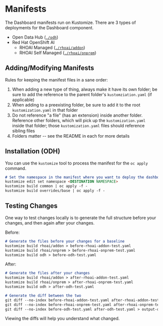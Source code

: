 # Manifests

The Dashboard manifests run on Kustomize. There are 3 types of deployments for the Dashboard component.

- Open Data Hub ([`./odh`](./odh))
- Red Hat OpenShift AI
  - RHOAI Managed ([`./rhoai/addon`](./rhoai/addon))
  - RHOAI Self Managed ([`./rhoai/onprem`](./rhoai/onprem))

## Adding/Modifying Manifests

Rules for keeping the manifest files in a sane order:

1. When adding a new type of thing, always make it have its own folder; be sure to add the reference to the parent folder's `kustomziation.yaml` (if applicable) 
2. When adding to a preexisting folder, be sure to add it to the root `kustomization.yaml` in that folder
3. Do not reference "a file" (has an extension) inside another folder. Reference other folders, which will pick up the `kustomization.yaml` inside that folder; those `kustomization.yaml` files should reference sibling files
4. Folders matter -- see the README in each for more details

## Installation (ODH)

You can use the `kustomize` tool to process the manifest for the `oc apply` command.

```markdown
# Set the namespace in the manifest where you want to deploy the dashboard
kustomize edit set namespace <DESTINATION NAMESPACE>
kustomize build common | oc apply -f -
kustomize build overrides/base | oc apply -f -
```

## Testing Changes

One way to test changes locally is to generate the full structure before your changes, and then again after your changes.

Before:
```markdown
# Generate the files before your changes for a baseline
kustomize build rhoai/addon > before-rhoai-addon-test.yaml
kustomize build rhoai/onprem > before-rhoai-onprem-test.yaml
kustomize build odh > before-odh-test.yaml
```

After:
```markdown
# Generate the files after your changes
kustomize build rhoai/addon > after-rhoai-addon-test.yaml
kustomize build rhoai/onprem > after-rhoai-onprem-test.yaml
kustomize build odh > after-odh-test.yaml

# Generate the diff between the two
git diff --no-index before-rhoai-addon-test.yaml after-rhoai-addon-test.yaml > output-rhoai-addon.diff
git diff --no-index before-rhoai-onprem-test.yaml after-rhoai-onprem-test.yaml > output-rhoai-onprem.diff
git diff --no-index before-odh-test.yaml after-odh-test.yaml > output-odh.diff
```

Viewing the diffs will help you understand what changed.

